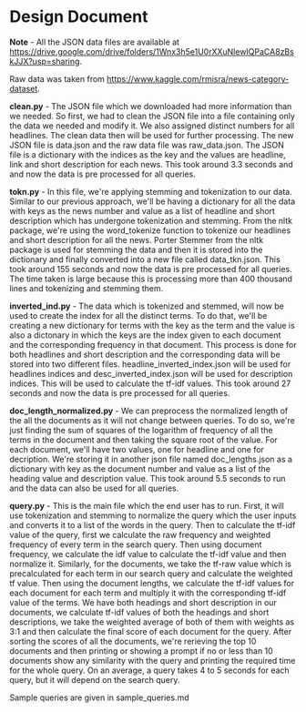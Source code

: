# Design Document

**Note** - All the JSON data files are available at https://drive.google.com/drive/folders/1Wnx3h5e1U0rXXuNlewIQPaCA8zBskJJX?usp=sharing.

Raw data was taken from https://www.kaggle.com/rmisra/news-category-dataset. 

**clean.py** - The JSON file which we downloaded had more information than we needed. So first, we had to clean the JSON file into a file containing only the data we needed and modify it. We also assigned distinct numbers for all headlines. The clean data then will be used for further processing. 
The new JSON file is data.json and the raw data file was raw_data.json. The JSON file is a dictionary with the indices as the key and the values are headline, link and short description for each news. 
This took around 3.3 seconds and and now the data is pre processed for all queries.

**tokn.py** - In this file, we're applying stemming and tokenization to our data. Similar to our previous approach, we'll be having a dictionary for all the data with keys as the news number and value as a list of headline and short description which has undergone tokenization and stemming. 
From the nltk package, we're using the word_tokenize function to tokenize our headlines and short description for all the news. Porter Stemmer from the nltk package is used for stemming the data and then it is stored into the dictionary and finally converted into a new file called data_tkn.json. 
This took around 155 seconds and now the data is pre processed for all queries. The time taken is large because this is processing more than 400 thousand lines and tokenizing and stemming them.

**inverted_ind.py** - The data which is tokenized and stemmed, will now be used to create the index for all the distinct terms. To do that, we'll be creating a new dictionary for terms with the key as the term and the value is also a dictonary in which the keys are the index given to each document and the corresponding frequency in that document. 
This process is done for both headlines and short description and the corresponding data will be stored into two different files. headline_inverted_index.json will be used for headlines indices and desc_inverted_index.json will be used for description indices.
This will be used to calculate the tf-idf values. 
This took around 27 seconds and now the data is pre processed for all queries.

**doc_length_normalized.py** - We can preprocess the normalized length of the all the documents as it will not change between queries. To do so, we're just finding the sum of squares of the logarithm of frequency of all the terms in the document and then taking the square root of the value. 
For each document, we'll have two values, one for headline and one for decription. We're storing it in another json file named doc_lengths.json as a dictionary with key as the document number and value as a list of the heading value and description value.
This took around 5.5 seconds to run and the data can also be used for all queries.

**query.py** - This is the main file which the end user has to run.
First, it will use tokenization and stemming to normalize the query which the user inputs and converts it to a list of the words in the query.
Then to calculate the tf-idf value of the query, first we calculate the raw frequency and weighted frequency of every term in the search query. Then using document frequency, we calculate the idf value to calculate the tf-idf value and then normalize it.
Similarly, for the documents, we take the tf-raw value which is precalculated for each term in our search query and calculate the weighted tf value. Then using the document lengths, we calculate the tf-idf values for each document for each term and multiply it with the corresponding tf-idf value of the terms.
We have both headings and short description in our documents, we calculate tf-idf values of both the headings and short descriptions, we take the weighted average of both of them with weights as 3:1 and then calculate the final score of each document for the query.
After sorting the scores of all the documents, we're rerieving the top 10 documents and then printing or showing a prompt if no or less than 10 documents show any similarity with the query and printing the required time for the whole query.
On an average, a query takes 4 to 5 seconds for each query, but it will depend on the search query.

Sample queries are given in sample_queries.md
